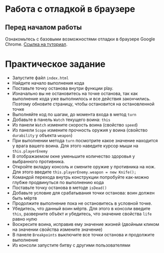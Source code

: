 # Работа с отладкой в браузере 

## Перед началом работы
Ознакомьтесь с базовыми возможностями отладки в браузере Google Chrome.
[Ссылка на туториал](DebuggerTutorial).

# Практическое задание
* Запустите файл `index.html` 
* Найдите начало выполнения кода
* Поставьте точку останова внутри функции play.
* Изначально вы не остановитесь на точке останова, так как выполнение кода уже выполнилось и все действия закончились. Поэтому обновите страницу, чтобы остановится на остановленной точке
* Выполняйте код по шагам, до момента входа в метод `turn`
* Добавьте в панель `Watch` текущего воина: `this`
* Из панели `Watch` измените скорость воина (свойство `speed`)
* Из панели `Scope` измените прочность оружия у воина (свойство `durability` у объекта `weapon`)
* При выполнении метода `turn` посмотрите какое значение находится у врага вашего воина. Для этого наведите курсор мыши на `this.playerEnemy`
* В отображаемом окне уменьшите количество здоровья у выбранного противника.
* Откройте вкладку консоль и смените оружие у противника на нож. Для этого введите `this.playerEnemy.weapon = new Knife();`
* Командой перехода внутрь конструкции попробуйте как-можно глубже продвинуться по выполнению кода
* Поставьте точку останова в методе `isDead()`
* Добавьте условие для срабатывания точки останова: воин должен быть мёртв
* Продолжите выполнение пока не остановитесь в условной точке.
* Убедитесь, что данный воин мёртв. Для этого в консоли введите `this`, разверните объёкт и убедитесь, что значение свойства `life` равно нулю
* Воскресите воина, исправив ему значение жизней (двойным кликом на значении свойства измените значение)
* В панеле `Breakpoints` выключите все точки останова и продолжите выполнение
* Из консоли запустите битву с другими пользователями